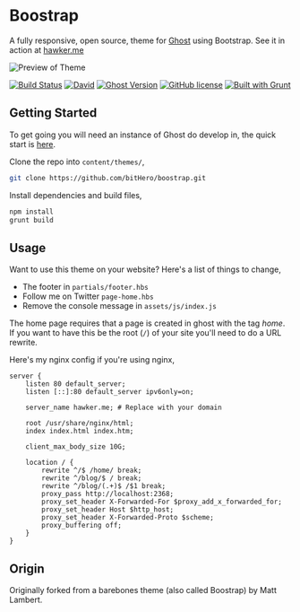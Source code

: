 # Boostrap

A fully responsive, open source, theme for [Ghost](https://ghost.org/) using Bootstrap. See it in action at [hawker.me](http://hawker.me/)

![Preview of Theme](http://www.hawker.me/content/images/2016/01/facelift.png)


[![Build Status](https://travis-ci.org/bitHero/boostrap.svg?branch=master)](https://travis-ci.org/bitHero/boostrap)
[![David](https://img.shields.io/david/dev/bitHero/boostrap.svg)](https://github.com/bitHero/boostrap/blob/master/package.json)
[![Ghost Version](https://img.shields.io/badge/ghost-0.7.1-blue.svg)](https://github.com/TryGhost/Ghost/releases/tag/0.7.1)
[![GitHub license](https://img.shields.io/badge/license-MIT-blue.svg)](https://github.com/bitHero/boostrap/blob/master/LICENSE) 
[![Built with Grunt](https://cdn.rawgit.com/bitHero/BitBadges/master/svg/grunt.svg)](http://gruntjs.com/)

## Getting Started

To get going you will need an instance of Ghost do develop in, the quick start is [here](https://github.com/TryGhost/Ghost#quick-start-install).

Clone the repo into `content/themes/`,

```bash
git clone https://github.com/bitHero/boostrap.git
```

Install dependencies and build files,

```bash
npm install
grunt build
```

## Usage

Want to use this theme on your website? Here's a list of things to change,

* The footer in `partials/footer.hbs`
* Follow me on Twitter `page-home.hbs`
* Remove the console message in `assets/js/index.js`

The home page requires that a page is created in ghost with the tag _home_. If you want to have this be the root (`/`) of your site you'll need to do a URL rewrite. 

Here's my nginx config if you're using nginx,

```
server {
    listen 80 default_server;
    listen [::]:80 default_server ipv6only=on;

    server_name hawker.me; # Replace with your domain

    root /usr/share/nginx/html;
    index index.html index.htm;

    client_max_body_size 10G;

    location / {
        rewrite ^/$ /home/ break;
        rewrite ^/blog/$ / break;
        rewrite ^/blog/(.+)$ /$1 break;
        proxy_pass http://localhost:2368;
        proxy_set_header X-Forwarded-For $proxy_add_x_forwarded_for;
        proxy_set_header Host $http_host;
        proxy_set_header X-Forwarded-Proto $scheme;
        proxy_buffering off;
    }
}

```

## Origin

Originally forked from a barebones theme (also called Boostrap) by Matt Lambert.


